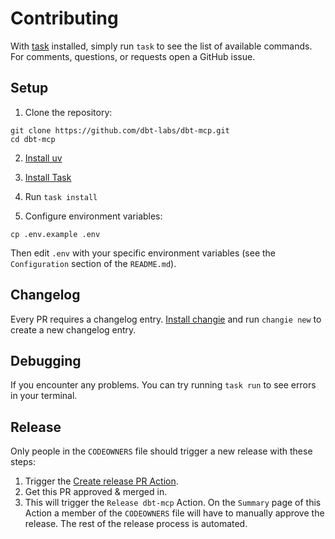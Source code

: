 # Contributing

With [task](https://taskfile.dev/) installed, simply run `task` to see the list of available commands. For comments, questions, or requests open a GitHub issue.

## Setup

1. Clone the repository:
```shell
git clone https://github.com/dbt-labs/dbt-mcp.git
cd dbt-mcp
```

2. [Install uv](https://docs.astral.sh/uv/getting-started/installation/)

3. [Install Task](https://taskfile.dev/installation/)

4. Run `task install`

5. Configure environment variables:
```shell
cp .env.example .env
```
Then edit `.env` with your specific environment variables (see the `Configuration` section of the `README.md`).

## Changelog

Every PR requires a changelog entry. [Install changie](https://changie.dev/) and run `changie new` to create a new changelog entry.

## Debugging

If you encounter any problems. You can try running `task run` to see errors in your terminal.

## Release

Only people in the `CODEOWNERS` file should trigger a new release with these steps:

1. Trigger the [Create release PR Action](https://github.com/dbt-labs/dbt-mcp/actions/workflows/create-release-pr.yml).
2. Get this PR approved & merged in.
3. This will trigger the `Release dbt-mcp` Action. On the `Summary` page of this Action a member of the `CODEOWNERS` file will have to manually approve the release. The rest of the release process is automated.